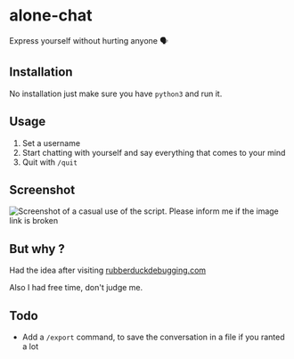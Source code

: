 # alone-chat
Express yourself without hurting anyone 🗣

## Installation

No installation just make sure you have `python3` and run it.

## Usage

1. Set a username
2. Start chatting with yourself and say everything that comes to your mind
3. Quit with `/quit`

## Screenshot

![Screenshot of a casual use of the script. Please inform me if the image link is broken](https://0x0.st/sDD9.png)

## But why ?

Had the idea after visiting [rubberduckdebugging.com](https://rubberduckdebugging.com)

Also I had free time, don't judge me.

## Todo

- Add a `/export` command, to save the conversation in a file if you ranted a lot

